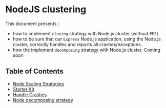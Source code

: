 # NodeJS clustering

This document presents :

* how to implement `cloning` strategy with Node.js cluster (without `PM2`)
* how to be sure that our `Express` Node.js application, using the Node.js cluster, correctly handles and reports all crashes/exceptions.
* how the implement `decomposing` strategy with Node.js cluster. Coming soon


## Table of Contents

* [Node Scaling Strategies](doc/node-scaling-strategies.md)
* [Starter Kit](doc/starter-kit.md)
* [Handle Crashes](doc/index.md)
* [Node decomposing strategy](doc/node-decomposing.md)

